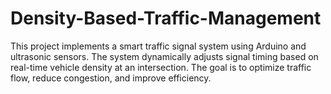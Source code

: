 # Density-Based-Traffic-Management
This project implements a smart traffic signal system using Arduino and ultrasonic sensors. The system dynamically adjusts signal timing based on real-time vehicle density at an intersection. The goal is to optimize traffic flow, reduce congestion, and improve efficiency.
